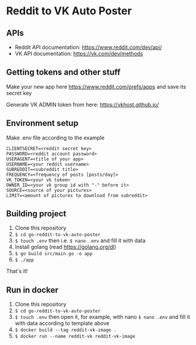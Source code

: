 # Reddit to VK Auto Poster

## APIs
* Reddit API documentation: https://www.reddit.com/dev/api/
* VK API documentation: https://vk.com/dev/methods

## Getting tokens and other stuff
Make your new app here https://www.reddit.com/prefs/apps and save its secret key

Generate VK ADMIN token from here: https://vkhost.github.io/

## Environment setup
Make .env file according to the example
```
CLIENTSECRET=<reddit secret key>
PASSWORD=<reddit account password>
USERAGENT=<title of your app>
USERNAME=<your reddit username>
SUBREDDIT=<subreddit title>
FREQUENCY=<frequency of posts [posts/day]>
VK_TOKEN=<your vk tokem>
OWNER_ID=<your vk group id with "-" before it>
SOURCE=<source of your pictures>
LIMIT=<amount of pictures to download from subreddit>
```

## Building project
1. Clone this repository
2. `$ cd go-reddit-to-vk-auto-poster`
3. `$ touch .env` then i.e. `$ nano .env` and fill it with data
4. Install golang (read https://golang.org/dl)
5. `$ go build src/main.go -o app`
6. `$ ./app`

That's it!

## Run in docker
1. Clone this repository
2. `$ cd go-reddit-to-vk-auto-poster`
3. `$ touch .env` then open it, for example, with nano `$ nano .env` and fill it with data according to template above
4. `$ docker build --tag reddit-vk-image .`
5. `$ docker run --name reddit-vk reddit-vk-image`